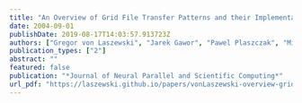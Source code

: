 ```yaml
---
title: "An Overview of Grid File Transfer Patterns and their Implementation in the Java CoG Kit"
date: 2004-09-01
publishDate: 2019-08-17T14:03:57.913723Z
authors: ["Gregor von Laszewski", "Jarek Gawor", "Pawel Plaszczak", "Mike Hategan", "Kaizar Amin", "Ravi Madduri", "Scott Gose"]
publication_types: ["2"]
abstract: ""
featured: false
publication: "*Journal of Neural Parallel and Scientific Computing*"
url_pdf: "https://laszewski.github.io/papers/vonLaszewski-overview-gridftp.pdf"
---
```


